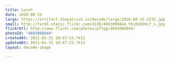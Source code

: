 ```yaml
---
title: Lunch
date: 2010-08-15
large: https://artifact.thepatrick.io/decade/large/2010-08-15-2233.jpg
small: http://farm5.static.flickr.com/4138/4893086844_f6c8d459c7_s.jpg
flickrUrl: http://www.flickr.com/photos/pftqg/4893086844/
photoId: "4893086844"
createdAt: 2011-01-31 10:47:23.7412
updatedAt: 2011-01-31 10:47:23.7412
layout: decade-image

---
```


